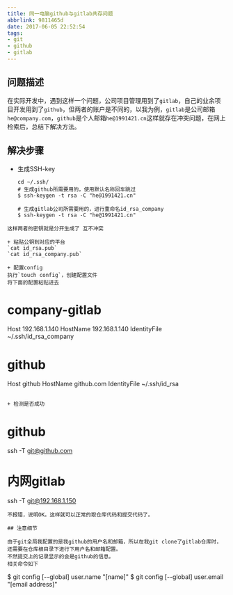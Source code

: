 ```yaml
---
title: 同一电脑github与gitlab共存问题
abbrlink: 9811465d
date: 2017-06-05 22:52:54
tags:
- git
- github
- gitlab
---
```

## 问题描述
在实际开发中，遇到这样一个问题，公司项目管理用到了`gitlab`，自己的业余项目开发用到了`github`，但两者的账户是不同的，以我为例，`gitlab`是公司邮箱`he@company.com`，`github`是个人邮箱`he@1991421.cn`这样就存在冲突问题，在网上检索后，总结下解决方法。

## 解决步骤

+ 生成SSH-key
  ```
  cd ~/.ssh/
  # 生成github所需要用的，使用默认名称回车跳过
  $ ssh-keygen -t rsa -C "he@1991421.cn"

  # 生成gitlab公司所需要用的，进行重命名id_rsa_company
  $ ssh-keygen -t rsa -C "he@1991421.cn"

 ```
 这样两者的密钥就是分开生成了 互不冲突

+ 粘贴公钥到对应的平台 
`cat id_rsa.pub`
`cat id_rsa_company.pub`

+ 配置config
执行`touch config`，创建配置文件
将下面的配置粘贴进去
```
# company-gitlab
Host 192.168.1.140
HostName 192.168.1.140
IdentityFile ~/.ssh/id_rsa_company
# github
Host github
HostName github.com
IdentityFile ~/.ssh/id_rsa
```

+ 检测是否成功
```
# github
ssh -T git@github.com

# 内网gitlab
ssh -T git@192.168.1.150
```
不报错，说明OK。这样就可以正常的取仓库代码和提交代码了。

## 注意细节

由于git全局我配置的是我github的用户名和邮箱，所以在我git clone了gitlab仓库时，还需要在仓库根目录下进行下用户名和邮箱配置。
不然提交上的记录显示的会是github的信息。
相关命令如下
```
$ git config [--global] user.name "[name]"
$ git config [--global] user.email "[email address]"

```